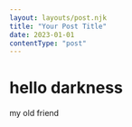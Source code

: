 ```yaml
---
layout: layouts/post.njk
title: "Your Post Title"
date: 2023-01-01
contentType: "post"
---
```


# hello darkness

my old friend